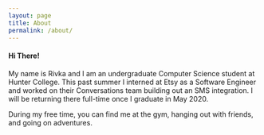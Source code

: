```yaml
---
layout: page
title: About
permalink: /about/
---
```


#### Hi There!

My name is Rivka and I am an undergraduate Computer Science student at Hunter College. This past summer I interned at Etsy as a Software Engineer and worked on their Conversations team building out an SMS integration. I will be returning there full-time
once I graduate in May 2020.

During my free time, you can find me at the gym, hanging out with friends, and going on adventures.
